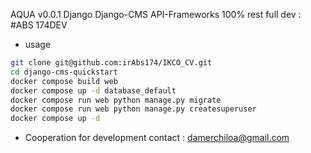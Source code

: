 AQUA v0.0.1
Django Django-CMS API-Frameworks
100% rest full
dev : #ABS 174DEV


+ usage
```bash
git clone git@github.com:irAbs174/IKCO_CV.git
cd django-cms-quickstart
docker compose build web
docker compose up -d database_default
docker compose run web python manage.py migrate
docker compose run web python manage.py createsuperuser
docker compose up -d
```

+ Cooperation for development
    contact : damerchiloa@gmail.com